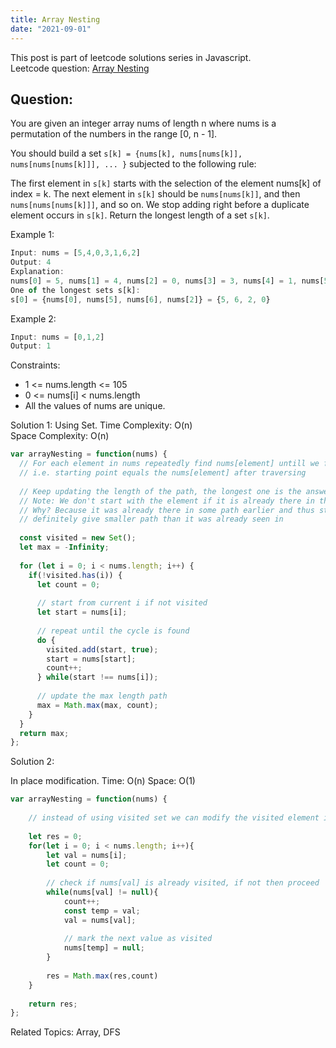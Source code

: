 ```yaml
---
title: Array Nesting
date: "2021-09-01"
---
```


This post is part of leetcode solutions series in Javascript.  
Leetcode question: [Array Nesting](https://leetcode.com/problems/array-nesting/)

## Question:
You are given an integer array nums of length n where nums is a permutation of the numbers in the range [0, n - 1].

You should build a set `s[k] = {nums[k], nums[nums[k]], nums[nums[nums[k]]], ... }` subjected to the following rule:

The first element in `s[k]` starts with the selection of the element nums[k] of index = k.
The next element in `s[k]` should be `nums[nums[k]]`, and then `nums[nums[nums[k]]]`, and so on.
We stop adding right before a duplicate element occurs in `s[k]`.
Return the longest length of a set `s[k]`.

Example 1:
```js
Input: nums = [5,4,0,3,1,6,2]
Output: 4
Explanation: 
nums[0] = 5, nums[1] = 4, nums[2] = 0, nums[3] = 3, nums[4] = 1, nums[5] = 6, nums[6] = 2.
One of the longest sets s[k]:
s[0] = {nums[0], nums[5], nums[6], nums[2]} = {5, 6, 2, 0}
```
Example 2:
```js
Input: nums = [0,1,2]
Output: 1
``` 

Constraints:

- 1 <= nums.length <= 105
- 0 <= nums[i] < nums.length
- All the values of nums are unique.

Solution 1:
Using Set.
Time Complexity: O(n)   
Space Complexity: O(n)

```js
var arrayNesting = function(nums) {
  // For each element in nums repeatedly find nums[element] untill we find the cycle 
  // i.e. starting point equals the nums[element] after traversing
  
  // Keep updating the length of the path, the longest one is the answer
  // Note: We don't start with the element if it is already there in the visited
  // Why? Because it was already there in some path earlier and thus starting the path from this particular element again will 
  // definitely give smaller path than it was already seen in
  
  const visited = new Set();
  let max = -Infinity;
  
  for (let i = 0; i < nums.length; i++) {
    if(!visited.has(i)) {
      let count = 0;
      
      // start from current i if not visited
      let start = nums[i]; 
      
      // repeat until the cycle is found
      do {
        visited.add(start, true);
        start = nums[start];
        count++;
      } while(start !== nums[i]);
      
      // update the max length path
      max = Math.max(max, count);
    }
  }
  return max;
};
```
Solution 2: 

In place modification.
Time: O(n)
Space: O(1)

```js
var arrayNesting = function(nums) {
    
    // instead of using visited set we can modify the visited element in place (making it null) to identify that we have already visited this element
    
    let res = 0;
    for(let i = 0; i < nums.length; i++){
        let val = nums[i];
        let count = 0;
        
        // check if nums[val] is already visited, if not then proceed
        while(nums[val] != null){
            count++;
            const temp = val;
            val = nums[val];
            
            // mark the next value as visited
            nums[temp] = null;
        }
                   
        res = Math.max(res,count)
    }
    
    return res;
};
```

Related Topics:
Array, DFS
